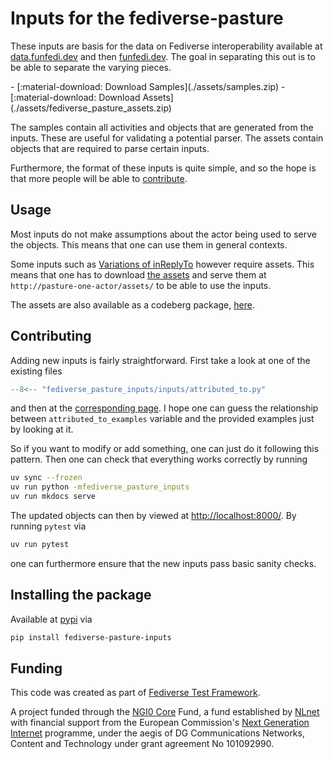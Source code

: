 # Inputs for the fediverse-pasture

These inputs are basis for the data on Fediverse interoperability
available at [data.funfedi.dev](https://data.funfedi.dev) and then
[funfedi.dev](https://funfedi.dev). The goal in separating this out
is to be able to separate the varying pieces.

<div class="grid cards" markdown>
- [:material-download: Download Samples](./assets/samples.zip)
- [:material-download: Download Assets](./assets/fediverse_pasture_assets.zip)
</div>

The samples contain all activities and objects that
are generated from the inputs. These are useful for validating
a potential parser. The assets contain objects that are
required to parse certain inputs.

Furthermore, the format of these inputs is quite simple, and so
the hope is that more people will be able to [contribute](#contributing).

## Usage

Most inputs do not make assumptions about the actor being used
to serve the objects. This means that one can use them in general
contexts.

Some inputs such as [Variations of inReplyTo](inputs/in_reply_to.md)
however require assets. This means that one has to download
[the assets](./assets/fediverse_pasture_assets.zip) and serve
them at `http://pasture-one-actor/assets/` to be able to use the
inputs.

The assets are also available as a codeberg package, [here](https://codeberg.org/funfedidev/-/packages/generic/fediverse_pasture_assets/).

## Contributing

Adding new inputs is fairly straightforward. First take a look at
one of the existing files

```python title="fediverse_pasture_inputs/inputs/attributed_to.py"
--8<-- "fediverse_pasture_inputs/inputs/attributed_to.py"
```

and then at the [corresponding page](inputs/attributed_to.md). I hope one
can guess the relationship between `attributed_to_examples` variable
and the provided examples just by looking at it.

So if you want to modify or add something, one can just do it following
this pattern. Then one can check that everything works correctly by
running

```bash
uv sync --frozen
uv run python -mfediverse_pasture_inputs
uv run mkdocs serve
```

The updated objects can then by viewed at [http://localhost:8000/](http://localhost:8000/). By running `pytest` via

```bash
uv run pytest
```

one can furthermore ensure that the new inputs pass basic sanity checks.

## Installing the package

Available at [pypi](https://pypi.org/project/fediverse-pasture-inputs/) via

```bash
pip install fediverse-pasture-inputs
```

## Funding

This code was created as part of [Fediverse Test Framework](https://nlnet.nl/project/FediverseTestFramework/).

A project funded through the [NGI0 Core](https://nlnet.nl/core) Fund,
a fund established by [NLnet](https://nlnet.nl/) with financial support from
the European Commission's [Next Generation Internet](https://ngi.eu/) programme,
under the aegis of DG Communications Networks, Content and Technology
under grant agreement No 101092990.
